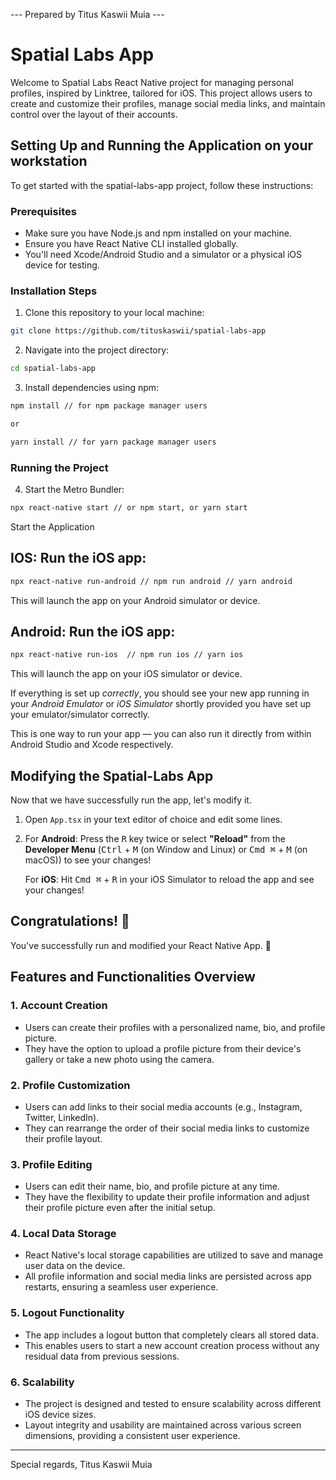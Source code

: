 --- Prepared by Titus Kaswii Muia ---

# Spatial Labs App

Welcome to Spatial Labs React Native project for managing personal profiles, inspired by Linktree, tailored for iOS. This project allows users to create and customize their profiles, manage social media links, and maintain control over the layout of their accounts.

## Setting Up and Running the Application on your workstation

To get started with the spatial-labs-app project, follow these instructions:

### Prerequisites

- Make sure you have Node.js and npm installed on your machine.
- Ensure you have React Native CLI installed globally.
- You'll need Xcode/Android Studio and a simulator or a physical iOS device for testing.

### Installation Steps

1. Clone this repository to your local machine:

```bash
git clone https://github.com/tituskaswii/spatial-labs-app
```

2. Navigate into the project directory:

```bash
cd spatial-labs-app
```

3. Install dependencies using npm:

```bash
npm install // for npm package manager users

or

yarn install // for yarn package manager users
```

### Running the Project

4. Start the Metro Bundler:

```bash
npx react-native start // or npm start, or yarn start
```

Start the Application

## IOS: Run the iOS app:

```bash
npx react-native run-android // npm run android // yarn android
```

This will launch the app on your Android simulator or device.

## Android: Run the iOS app:

```bash
npx react-native run-ios  // npm run ios // yarn ios
```

This will launch the app on your iOS simulator or device.

If everything is set up _correctly_, you should see your new app running in your _Android Emulator_ or _iOS Simulator_ shortly provided you have set up your emulator/simulator correctly.

This is one way to run your app — you can also run it directly from within Android Studio and Xcode respectively.

## Modifying the Spatial-Labs App

Now that we have successfully run the app, let's modify it.

1. Open `App.tsx` in your text editor of choice and edit some lines.
2. For **Android**: Press the <kbd>R</kbd> key twice or select **"Reload"** from the **Developer Menu** (<kbd>Ctrl</kbd> + <kbd>M</kbd> (on Window and Linux) or <kbd>Cmd ⌘</kbd> + <kbd>M</kbd> (on macOS)) to see your changes!

   For **iOS**: Hit <kbd>Cmd ⌘</kbd> + <kbd>R</kbd> in your iOS Simulator to reload the app and see your changes!

## Congratulations! :tada:

You've successfully run and modified your React Native App. :partying_face:

## Features and Functionalities Overview

### 1. Account Creation
- Users can create their profiles with a personalized name, bio, and profile picture.
- They have the option to upload a profile picture from their device's gallery or take a new photo using the camera.

### 2. Profile Customization
- Users can add links to their social media accounts (e.g., Instagram, Twitter, LinkedIn).
- They can rearrange the order of their social media links to customize their profile layout.

### 3. Profile Editing
- Users can edit their name, bio, and profile picture at any time.
- They have the flexibility to update their profile information and adjust their profile picture even after the initial setup.

### 4. Local Data Storage
- React Native's local storage capabilities are utilized to save and manage user data on the device.
- All profile information and social media links are persisted across app restarts, ensuring a seamless user experience.

### 5. Logout Functionality
- The app includes a logout button that completely clears all stored data.
- This enables users to start a new account creation process without any residual data from previous sessions.

### 6. Scalability
- The project is designed and tested to ensure scalability across different iOS device sizes.
- Layout integrity and usability are maintained across various screen dimensions, providing a consistent user experience.

---

Special regards, Titus Kaswii Muia
